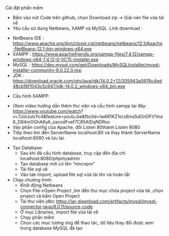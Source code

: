 Cài đặt phần mềm
 - Bấm vào nút Code trên github, chọn Download zip -> Giải nén file vừa tải về 
 - Yêu cầu sử dụng Netbeans, XAMP và MySQL .Link download : 
  + NetBeans IDE : https://www.apache.org/dyn/closer.cgi/netbeans/netbeans/12.1/Apache-NetBeans-12.1-bin-windows-x64.exe 
  + XAMPP : https://www.apachefriends.org/xampp-files/7.4.12/xampp-windows-x64-7.4.12-0-VC15-installer.exe
  + MySQL : https://dev.mysql.com/get/Downloads/MySQLInstaller/mysql-installer-community-8.0.22.0.msi 
  + JDK : https://download.oracle.com/otn/java/jdk/14.0.2+12/205943a0976c4ed48cb16f1043c5c647/jdk-14.0.2_windows-x64_bin.exe 
 - Cấu hình XAMPP:
  + (Xem video hướng dẫn thêm thư viện và cấu hình xampp tại đây: https://www.youtube.com/watch?        v=7JotJulxYc4&feature=youtu.be&fbclid=IwAR1KZ1orz6ins5dOnDFV1ms8_D84mOGhA6yA_zacodFvef7C85AlDqNDRso
  + Vào phần config của Apache, đổi Listen 80thành Listen 8080
  + Tiếp theo tìm đến ServerName localhost:80 và thay thành ServerName localhost:8080 và lưu lại.
 
- Tạo Database:
  + Sau khi đã cấu hình database, truy cập đến địa chỉ localhost:8080/phpmyadmin
  + Tạo database mới có tên “nmcnpm”
  + Tải file sql về
  + Vào tab Import, upload file sql vừa tải lên và hoàn tất
- Chạy chương trình:
	+ Khởi động Netbeans
	+ Chọn File->Open Project ,tìm đến thư mục chứa project vừa tải ,chọn project và bấm Open Project
	+ Tải thư viện jdbc https://jar-download.com/artifacts/mysql/mysql-connector-java/8.0.11/source-code
	+ Ở mục Libraries, import file vừa tải về
	+ Chạy phần mềm
	+ Chọn các mục tương ứng để thao tác, dữ liệu thay đổi được xem trong database MySQL đã tạo
